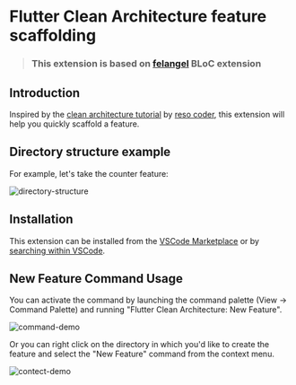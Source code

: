 # Flutter Clean Architecture feature scaffolding

> ### This extension is based on [felangel](https://github.com/felangel) BLoC extension

## Introduction

Inspired by the [clean architecture tutorial](https://resocoder.com/2019/08/27/flutter-tdd-clean-architecture-course-1-explanation-project-structure/) by [reso coder](https://github.com/ResoCoder), this extension will help you quickly scaffold a feature.

## Directory structure example

For example, let's take the counter feature:

![directory-structure](https://github.com/KiritchoukC/vscode-ext_flutter-clean-architecture/raw/master/assets/structure.jpg)

## Installation

This extension can be installed from the [VSCode Marketplace](https://marketplace.visualstudio.com/items?itemName=KiritchoukC.flutter-clean-architecture) or by [searching within VSCode](https://code.visualstudio.com/docs/editor/extension-gallery#_search-for-an-extension).

## New Feature Command Usage

You can activate the command by launching the command palette (View -> Command Palette) and running "Flutter Clean Architecture: New Feature".

![command-demo](https://github.com/KiritchoukC/vscode-ext_flutter-clean-architecture/raw/master/assets/command-demo.gif)

Or you can right click on the directory in which you'd like to create the feature and select the "New Feature" command from the context menu.

![contect-demo](https://github.com/KiritchoukC/vscode-ext_flutter-clean-architecture/raw/master/assets/context-demo.gif)
